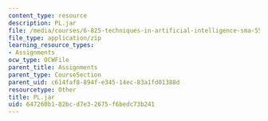 ```yaml
---
content_type: resource
description: PL.jar
file: /media/courses/6-825-techniques-in-artificial-intelligence-sma-5504-fall-2002/647260b182bcd7e32675f6bedc73b241_PL.jar
file_type: application/zip
learning_resource_types:
- Assignments
ocw_type: OCWFile
parent_title: Assignments
parent_type: CourseSection
parent_uid: c614faf8-894f-e345-14ec-83a1fd01388d
resourcetype: Other
title: PL.jar
uid: 647260b1-82bc-d7e3-2675-f6bedc73b241
---
```

